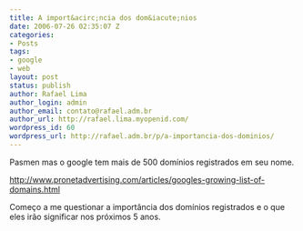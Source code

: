 ```yaml
---
title: A import&acirc;ncia dos dom&iacute;nios
date: 2006-07-26 02:35:07 Z
categories:
- Posts
tags:
- google
- web
layout: post
status: publish
author: Rafael Lima
author_login: admin
author_email: contato@rafael.adm.br
author_url: http://rafael.lima.myopenid.com/
wordpress_id: 60
wordpress_url: http://rafael.adm.br/p/a-importancia-dos-dominios/
---
```


Pasmen mas o google tem mais de 500 dom&iacute;nios registrados em seu nome.

<a href="http://www.pronetadvertising.com/articles/googles-growing-list-of-domains.html">http://www.pronetadvertising.com/articles/googles-growing-list-of-domains.html</a>

Come&ccedil;o a me questionar a import&acirc;ncia dos dom&iacute;nios registrados e o que eles ir&atilde;o significar nos pr&oacute;ximos 5 anos.
